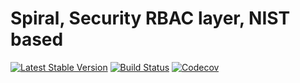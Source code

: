 # Spiral, Security RBAC layer, NIST based
[![Latest Stable Version](https://poser.pugx.org/spiral/security/version)](https://packagist.org/packages/spiral/security)
[![Build Status](https://travis-ci.org/spiral/security.svg?branch=master)](https://travis-ci.org/spiral/security)
[![Codecov](https://codecov.io/gh/spiral/security/branch/master/graph/badge.svg)](https://codecov.io/gh/spiral/security/)
